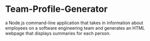 # Team-Profile-Generator
a Node.js command-line application that takes in information about employees on a software engineering team and generates an HTML webpage that displays summaries for each person.
